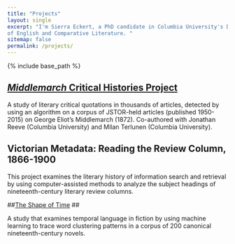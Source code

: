 ```yaml
---
title: "Projects" 
layout: single
excerpt: "I'm Sierra Eckert, a PhD candidate in Columbia University's Department
of English and Comparative Literature. "
sitemap: false
permalink: /projects/
---
```

{% include base_path %}

## [*Middlemarch* Critical Histories Project](https://github.com/lit-mod-viz/middlemarch-critical-histories) ##

A study of literary critical quotations in thousands of articles, detected by using an
algorithm on a corpus of JSTOR-held articles (published 1950-2015) on George Eliot’s
Middlemarch (1872). Co-authored with Jonathan Reeve (Columbia University) and
Milan Terlunen (Columbia University).

## Victorian Metadata: Reading the Review Column, 1866-1900 ##
This project examines the literary history of information search and retrieval by using computer-assisted methods to analyze the subject headings of nineteenth-century literary review columns.

##[The Shape of Time](https://xpmethod.plaintext.in/lit-mod-viz/shape-of-time.html) ##

A study that examines temporal language in fiction by using machine learning to trace word clustering patterns in a corpus of 200 canonical nineteenth-century novels.